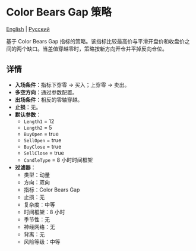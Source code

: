 # Color Bears Gap 策略
[English](README.md) | [Русский](README_ru.md)

基于 Color Bears Gap 指标的策略。该指标比较最高价与平滑开盘价和收盘价之间的两个缺口。当差值穿越零时，策略按新方向开仓并平掉反向仓位。

## 详情
- **入场条件**：指标下穿零 -> 买入；上穿零 -> 卖出。
- **多空方向**：通过参数配置。
- **出场条件**：相反的零轴穿越。
- **止损**：无。
- **默认参数**：
  - `Length1` = 12
  - `Length2` = 5
  - `BuyOpen` = true
  - `SellOpen` = true
  - `BuyClose` = true
  - `SellClose` = true
  - `CandleType` = 8 小时时间框架
- **过滤器**：
  - 类型：动量
  - 方向：双向
  - 指标：Color Bears Gap
  - 止损：无
  - 复杂度：中等
  - 时间框架：8 小时
  - 季节性：无
  - 神经网络：无
  - 背离：无
  - 风险等级：中等
